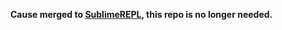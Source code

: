 **Cause merged to [SublimeREPL](https://github.com/wuub/SublimeREPL), this repo is no longer needed.**